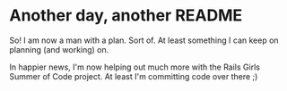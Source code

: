 # Another day, another README

So! I am now a man with a plan. Sort of. At least something I can keep on planning (and working) on.

In happier news, I'm now helping out much more with the Rails Girls Summer of Code project. At least I'm committing
code over there ;)
